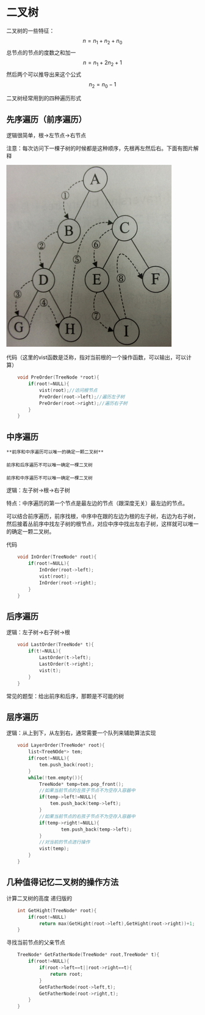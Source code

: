 # 二叉树

二叉树的一些特征：
$$
n=n_1+n_2+n_0
$$
总节点的节点的度数之和加一
$$
n=n_1+2n_2+1
$$
然后两个可以推导出来这个公式
$$
n_2=n_0-1
$$

二叉树经常用到的四种遍历形式

## 先序遍历（前序遍历）

逻辑很简单，根->左节点->右节点

注意：每次访问下一棵子树的时候都是这种顺序，先根再左然后右。下面有图片解释

![前序遍历](图像资源/前序遍历.jpg)

代码（这里的vist函数是泛称，指对当前根的一个操作函数，可以输出，可以计算）

```C++
    void PreOrder(TreeNode *root){
        if(root!=NULL){
            vist(root);//访问根节点
            PreOrder(root->left);//遍历左子树
            PreOrder(root->right);//遍历右子树
        }
    }
```

## 中序遍历

```md
**前序和中序遍历可以唯一的确定一颗二叉树**

前序和后序遍历不可以唯一确定一棵二叉树

前序和中序遍历不可以唯一确定一棵二叉树

```

逻辑：左子树->根->右子树

特点：中序遍历的第一个节点是最左边的节点（跟深度无关）最左边的节点。

可以结合前序遍历，前序找根，中序中在跟的左边为根的左子树，右边为右子树，然后接着丛前序中找左子树的根节点，对应中序中找出左右子树，这样就可以唯一的确定一颗二叉树。

代码

```C++
    void InOrder(TreeNode* root){
        if(root!=NULL){
            InOrder(root->left);
            vist(root);
            InOrder(root->right);
        }
    }
```

## 后序遍历

逻辑：左子树->右子树->根

```C++
    void LastOrder(TreeNode* t){
        if(t!=NULL){
            LastOrder(t->left);
            LastOrder(t->right);
            vist(t);
        }
    }
```

常见的题型：给出前序和后序，那颗是不可能的树

## 层序遍历

逻辑：从上到下，从左到右，通常需要一个队列来辅助算法实现

```C++
    void LayerOrder(TreeNode* root){
        list<TreeNOde*> tem;
        if(root!=NULL){
            tem.push_back(root);
        }
        while(!tem.empty()){
            TreeNode* temp=tem.pop_front();
            //如果当前节点的左孩子节点不为空存入容器中
            if(temp->left!=NULL){
                tem.push_back(temp->left);
            }
            //如果当前节点的右孩子节点不为空存入容器中
            if(temp->right!=NULL){
                    tem.push_back(temp->left);
            }
            //对当前的节点进行操作
            vist(temp);
        }
    }
```

## 几种值得记忆二叉树的操作方法

计算二叉树的高度
递归版的

```C++
    int GetHight(TreeNode* root){
        if(root!=NULL)
            return max(GetHight(root->left),GetHight(root->right))+1;
    } 
```

寻找当前节点的父亲节点

```C++
    TreeNode* GetFatherNode(TreeNode* root,TreeNode* t){
        if(root!=NULL){
            if(root->left==t||root->right==t){
                return root;
            }
            GetFatherNode(root->left,t);
            GetFatherNode(root->right,t);
        }
    }
```

